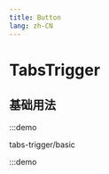 ```yaml
---
title: Button
lang: zh-CN
---
```


# TabsTrigger

<script setup>
const demos = import.meta.globEager('../../../demos/bole-design/tabs-trigger/*/*.vue')
</script>

## 基础用法

:::demo

tabs-trigger/basic

:::demo

